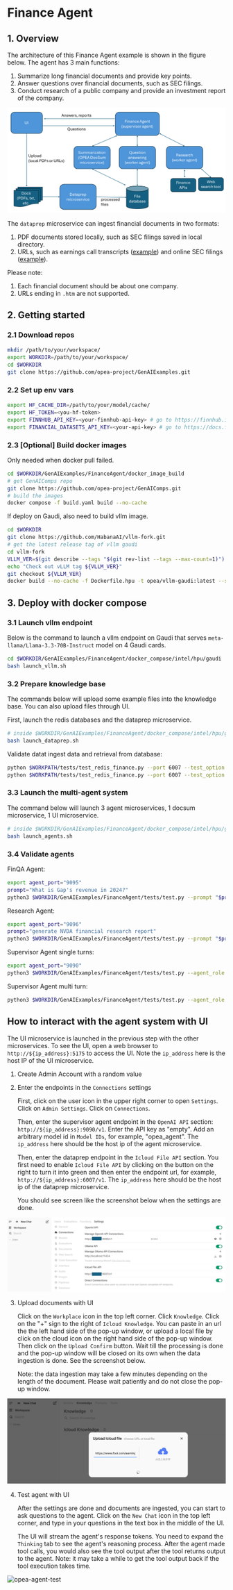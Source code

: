 # Finance Agent

## 1. Overview

The architecture of this Finance Agent example is shown in the figure below. The agent has 3 main functions:

1. Summarize long financial documents and provide key points.
2. Answer questions over financial documents, such as SEC filings.
3. Conduct research of a public company and provide an investment report of the company.

![Finance Agent Architecture](assets/finance_agent_arch.png)

The `dataprep` microservice can ingest financial documents in two formats:

1. PDF documents stored locally, such as SEC filings saved in local directory.
2. URLs, such as earnings call transcripts ([example](https://www.fool.com/earnings/call-transcripts/2025/03/06/costco-wholesale-cost-q2-2025-earnings-call-transc/)) and online SEC filings ([example](https://investors.3m.com/financials/sec-filings/content/0000066740-25-000006/0000066740-25-000006.pdf)).

Please note:

1. Each financial document should be about one company.
2. URLs ending in `.htm` are not supported.

## 2. Getting started

### 2.1 Download repos

```bash
mkdir /path/to/your/workspace/
export WORKDIR=/path/to/your/workspace/
cd $WORKDIR
git clone https://github.com/opea-project/GenAIExamples.git
```

### 2.2 Set up env vars

```bash
export HF_CACHE_DIR=/path/to/your/model/cache/
export HF_TOKEN=<you-hf-token>
export FINNHUB_API_KEY=<your-finnhub-api-key> # go to https://finnhub.io/ to get your free api key
export FINANCIAL_DATASETS_API_KEY=<your-api-key> # go to https://docs.financialdatasets.ai/ to get your free api key
```

### 2.3 [Optional] Build docker images

Only needed when docker pull failed.

```bash
cd $WORKDIR/GenAIExamples/FinanceAgent/docker_image_build
# get GenAIComps repo
git clone https://github.com/opea-project/GenAIComps.git
# build the images
docker compose -f build.yaml build --no-cache
```

If deploy on Gaudi, also need to build vllm image.

```bash
cd $WORKDIR
git clone https://github.com/HabanaAI/vllm-fork.git
# get the latest release tag of vllm gaudi
cd vllm-fork
VLLM_VER=$(git describe --tags "$(git rev-list --tags --max-count=1)")
echo "Check out vLLM tag ${VLLM_VER}"
git checkout ${VLLM_VER}
docker build --no-cache -f Dockerfile.hpu -t opea/vllm-gaudi:latest --shm-size=128g . --build-arg https_proxy=$https_proxy --build-arg http_proxy=$http_proxy
```

## 3. Deploy with docker compose

### 3.1 Launch vllm endpoint

Below is the command to launch a vllm endpoint on Gaudi that serves `meta-llama/Llama-3.3-70B-Instruct` model on 4 Gaudi cards.

```bash
cd $WORKDIR/GenAIExamples/FinanceAgent/docker_compose/intel/hpu/gaudi
bash launch_vllm.sh
```

### 3.2 Prepare knowledge base

The commands below will upload some example files into the knowledge base. You can also upload files through UI.

First, launch the redis databases and the dataprep microservice.

```bash
# inside $WORKDIR/GenAIExamples/FinanceAgent/docker_compose/intel/hpu/gaudi/
bash launch_dataprep.sh
```

Validate datat ingest data and retrieval from database:

```bash
python $WORKPATH/tests/test_redis_finance.py --port 6007 --test_option ingest
python $WORKPATH/tests/test_redis_finance.py --port 6007 --test_option get
```

### 3.3 Launch the multi-agent system

The command below will launch 3 agent microservices, 1 docsum microservice, 1 UI microservice.

```bash
# inside $WORKDIR/GenAIExamples/FinanceAgent/docker_compose/intel/hpu/gaudi/
bash launch_agents.sh
```

### 3.4 Validate agents

FinQA Agent:

```bash
export agent_port="9095"
prompt="What is Gap's revenue in 2024?"
python3 $WORKDIR/GenAIExamples/FinanceAgent/tests/test.py --prompt "$prompt" --agent_role "worker" --ext_port $agent_port
```

Research Agent:

```bash
export agent_port="9096"
prompt="generate NVDA financial research report"
python3 $WORKDIR/GenAIExamples/FinanceAgent/tests/test.py --prompt "$prompt" --agent_role "worker" --ext_port $agent_port --tool_choice "get_current_date" --tool_choice "get_share_performance"
```

Supervisor Agent single turns:

```bash
export agent_port="9090"
python3 $WORKDIR/GenAIExamples/FinanceAgent/tests/test.py --agent_role "supervisor" --ext_port $agent_port --stream
```

Supervisor Agent multi turn:

```bash
python3 $WORKDIR/GenAIExamples/FinanceAgent/tests/test.py --agent_role "supervisor" --ext_port $agent_port --multi-turn --stream

```

## How to interact with the agent system with UI

The UI microservice is launched in the previous step with the other microservices.
To see the UI, open a web browser to `http://${ip_address}:5175` to access the UI. Note the `ip_address` here is the host IP of the UI microservice.

1. Create Admin Account with a random value

2. Enter the endpoints in the `Connections` settings

   First, click on the user icon in the upper right corner to open `Settings`. Click on `Admin Settings`. Click on `Connections`.

   Then, enter the supervisor agent endpoint in the `OpenAI API` section: `http://${ip_address}:9090/v1`. Enter the API key as "empty". Add an arbitrary model id in `Model IDs`, for example, "opea_agent". The `ip_address` here should be the host ip of the agent microservice.

   Then, enter the dataprep endpoint in the `Icloud File API` section. You first need to enable `Icloud File API` by clicking on the button on the right to turn it into green and then enter the endpoint url, for example, `http://${ip_address}:6007/v1`. The `ip_address` here should be the host ip of the dataprep microservice.

   You should see screen like the screenshot below when the settings are done.

![opea-agent-setting](assets/ui_connections_settings.png)

3. Upload documents with UI

   Click on the `Workplace` icon in the top left corner. Click `Knowledge`. Click on the "+" sign to the right of `Icloud Knowledge`. You can paste in an url the the left hand side of the pop-up window, or upload a local file by click on the cloud icon on the right hand side of the pop-up window. Then click on the `Upload Confirm` button. Wait till the processing is done and the pop-up window will be closed on its own when the data ingestion is done. See the screenshot below.

   Note: the data ingestion may take a few minutes depending on the length of the document. Please wait patiently and do not close the pop-up window.

![upload-doc-ui](assets/upload_doc_ui.png)

4. Test agent with UI

   After the settings are done and documents are ingested, you can start to ask questions to the agent. Click on the `New Chat` icon in the top left corner, and type in your questions in the text box in the middle of the UI.

   The UI will stream the agent's response tokens. You need to expand the `Thinking` tab to see the agent's reasoning process. After the agent made tool calls, you would also see the tool output after the tool returns output to the agent. Note: it may take a while to get the tool output back if the tool execution takes time.

![opea-agent-test](assets/opea-agent-test.png)
